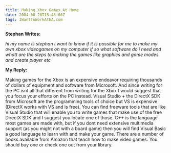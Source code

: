```yaml
---
title: Making Xbox Games At Home
date: 2004-08-28T15:48:00Z
tags: IWantToWorkAtEA.com
---
```

**Stephan Writes:** 

*hi my name is stephan i want to know if it is possible for me to make my own xbox videogames on my computer if so what software do i need and whatt are the steps to making the games like graphics and game modes and create player etc*

**My Reply:**

Making games for the Xbox is an expensive endeavor requiring thousands of dollars of equipment and software from Microsoft. And since writing for the PC isnt all that different from writing for the Xbox I would suggest that you focus your efforts on the PC instead. Visual Studio + the DirectX SDK from Microsoft are the programming tools of choice but VS is expensive (DirectX works with VS and is free). You can find freeware tools that are like Visual Studio that will enable you to write games that make use of the free DirectX SDK and I suggest you locate one of those. C++ is the language most games are made with, but if you dont need extensive multimedia support (as you might not with a board game) then you will find Visual Basic a good language to learn with and make your game. There are a number of books available from Amazon that teach how to make video games. You should buy one or check one out from your library.
